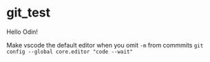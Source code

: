 # git_test

Hello Odin!

Make vscode the default editor when you omit `-m` from commmits
`git config --global core.editor "code --wait"`
